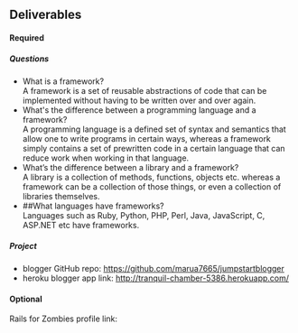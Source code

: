 ## Deliverables
#### Required
##### Questions
- What is a framework? <br/>
  A framework is a set of reusable abstractions of code that can be implemented without having to be written over and over again.
- What's the difference between a programming language and a framework?<br/>
  A programming language is a defined set of syntax and semantics that allow one to write programs in certain ways, whereas a framework simply contains a set of prewritten code in a certain language that can reduce work when working in that language.
- What’s the difference between a library and a framework?<br/>
  A library is a collection of methods, functions, objects etc. whereas a framework can be a collection of those things, or even a collection of libraries themselves.
- ##What languages have frameworks?<br/>
  Languages such as Ruby, Python, PHP, Perl, Java, JavaScript, C, ASP.NET etc have frameworks.

##### Project
- blogger GitHub repo: https://github.com/marua7665/jumpstartblogger
- heroku blogger app link: http://tranquil-chamber-5386.herokuapp.com/

#### Optional
Rails for Zombies profile link:
